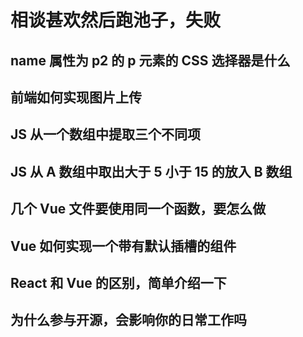 # 相谈甚欢然后跑池子，失败

## name 属性为 p2 的 p 元素的 CSS 选择器是什么

## 前端如何实现图片上传

## JS 从一个数组中提取三个不同项

## JS 从 A 数组中取出大于 5 小于 15 的放入 B 数组

## 几个 Vue 文件要使用同一个函数，要怎么做

## Vue 如何实现一个带有默认插槽的组件

## React 和 Vue 的区别，简单介绍一下

## 为什么参与开源，会影响你的日常工作吗
